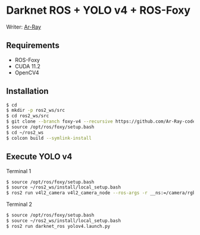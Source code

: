 # Darknet ROS + YOLO v4 + ROS-Foxy

Writer: [Ar-Ray](https://github.com/Ar-Ray-code)

## Requirements

- ROS-Foxy
- CUDA 11.2
- OpenCV4



## Installation

```bash
$ cd
$ mkdir -p ros2_ws/src
$ cd ros2_ws/src
$ git clone --branch foxy-v4 --recursive https://github.com/Ar-Ray-code/darknet_ros.git
$ source /opt/ros/foxy/setup.bash
$ cd ~/ros2_ws
$ colcon build --symlink-install
```



## Execute YOLO v4

Terminal 1

```bash
$ source /opt/ros/foxy/setup.bash
$ source ~/ros2_ws/install/local_setup.bash
$ ros2 run v4l2_camera v4l2_camera_node --ros-args -r __ns:=/camera/rgb
```

Terminal 2

```bash
$ source /opt/ros/foxy/setup.bash
$ source ~/ros2_ws/install/local_setup.bash
$ ros2 run darknet_ros yolov4.launch.py
```

